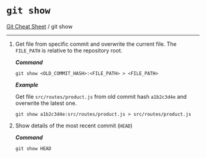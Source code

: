 # `git show`

[Git Cheat Sheet](./README.md) / git show

---

1. Get file from specific commit and overwrite the current file. The `FILE_PATH` is relative to the repository root.

   **_Command_**

   ```none
   git show <OLD_COMMIT_HASH>:<FILE_PATH> > <FILE_PATH>
   ```

   **_Example_**

   Get file `src/routes/product.js` from old commit hash `a1b2c3d4e` and overwrite the latest one.

   ```none
   git show a1b2c3d4e:src/routes/product.js > src/routes/product.js
   ```

2. Show details of the most recent commit (`HEAD`)

   **_Command_**

   ```none
   git show HEAD
   ```
